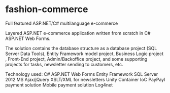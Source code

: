 # fashion-commerce
Full featured ASP.NET/C# multilanguage e-commerce

Layered ASP.NET e-commerce application written from scratch in C# ASP.NET Web Forms.

The solution contains the database structure as a database project (SQL Server Data Tools), Entity Framework model project, Business Logic project
, Front-End project, Admin/Backoffice project, and some supporting projects for tasks, newsletter sending to customers, etc.

Technology used:
C# 
ASP.NET Web Forms
Entity Framework
SQL Server 2012
MS Ajax/jQuery
XSLT/XML for newsletters
Unity Container IoC
PayPayl payment solution
Mobile payment solution
Log4net
